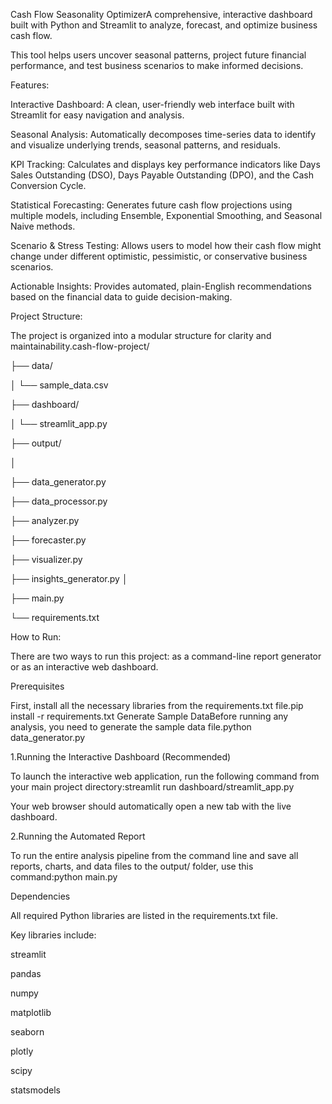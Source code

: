Cash Flow Seasonality OptimizerA comprehensive, interactive dashboard built with Python and Streamlit to analyze, forecast, and optimize business cash flow. 

This tool helps users uncover seasonal patterns, project future financial performance, and test business scenarios to make informed decisions.

Features:

Interactive Dashboard: A clean, user-friendly web interface built with Streamlit for easy navigation and analysis.

Seasonal Analysis: Automatically decomposes time-series data to identify and visualize underlying trends, seasonal patterns, and residuals.

KPI Tracking: Calculates and displays key performance indicators like Days Sales Outstanding (DSO), Days Payable Outstanding (DPO), and the Cash Conversion Cycle.

Statistical Forecasting: Generates future cash flow projections using multiple models, including Ensemble, Exponential Smoothing, and Seasonal Naive methods.

Scenario & Stress Testing: Allows users to model how their cash flow might change under different optimistic, pessimistic, or conservative business scenarios.

Actionable Insights: Provides automated, plain-English recommendations based on the financial data to guide decision-making.

Project Structure:

The project is organized into a modular structure for clarity and maintainability.cash-flow-project/

├── data/

│   └── sample_data.csv

├── dashboard/

│   └── streamlit_app.py

├── output/

│

├── data_generator.py

├── data_processor.py

├── analyzer.py

├── forecaster.py

├── visualizer.py

├── insights_generator.py
│

├── main.py

└── requirements.txt

How to Run:

There are two ways to run this project: as a command-line report generator or as an interactive web dashboard.


Prerequisites

   First, install all the necessary libraries from the requirements.txt file.pip install -r requirements.txt
   Generate Sample DataBefore running any analysis, you need to generate the sample data file.python data_generator.py
   
   
1.Running the Interactive Dashboard (Recommended)

To launch the interactive web application, run the following command from your main project directory:streamlit run dashboard/streamlit_app.py

Your web browser should automatically open a new tab with the live dashboard.


2.Running the Automated Report

To run the entire analysis pipeline from the command line and save all reports, charts, and data files to the output/ folder, use this command:python main.py


Dependencies

All required Python libraries are listed in the requirements.txt file.

Key libraries include:

streamlit

pandas

numpy

matplotlib

seaborn

plotly

scipy

statsmodels
